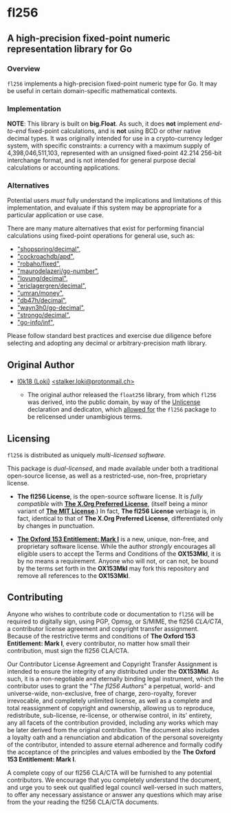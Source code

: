 # fl256

## A high-precision fixed-point numeric representation library for Go

### Overview

`fl256` implements a high-precision fixed-point numeric type for Go.
It may be useful in certain domain-specific mathematical contexts.

### Implementation

**NOTE**: This library is built on **big.Float**. As such, it does **not**
implement *end-to-end* fixed-point calculations, and is **not** using BCD
or other native decimal types. It was originally intended for use in a
crypto-currency ledger system, with specific constraints: a currency with
a maximum supply of 4,398,046,511,103, represented with an unsigned
fixed-point 42.214 256-bit interchange format, and is not intended for
general purpose decial calculations or accounting applications.

### Alternatives

Potential users *must* fully understand the implications and limitations of
this implementation, and evaluate if this system may be appropriate for a
particular application or use case.

There are many mature alternatives that exist for performing financial
calculations using fixed-point operations for general use, such as:
 - ["shopspring/decimal"](https://github.com/shopspring/decimal), 
 - ["cockroachdb/apd"](https://github.com/cockroachdb/apd), 
 - ["robaho/fixed"](https://github.com/robaho/fixed), 
 - ["maurodelazeri/go-number"](https://github.com/maurodelazeri/go-number), 
 - ["lovung/decimal"](https://github.com/lovung/decimal), 
 - ["ericlagergren/decimal"](https://github.com/ericlagergren/decimal), 
 - ["umran/money"](https://github.com/umran/money), 
 - ["db47h/decimal"](https://github.com/db47h/decimal), 
 - ["wayn3h0/go-decimal"](https://github.com/wayn3h0/go-decimal), 
 - ["strongo/decimal"](https://github.com/strongo/decimal), 
 - ["go-info/inf"](https://github.com/go-inf/inf), 

Please follow standard best practices and exercise due diligence before
selecting and adopting any decimal or arbitrary-precision math library.

## Original Author

* [l0k18 (Loki)](https://github.com/l0k18) [\<stalker.loki@protonmail.ch\>](mailto:stalker.loki@protonmail.ch)

  * The original author released the `float256` library, from which `fl256` was
    derived, into the public domain, by way of the [Unlicense](https://unlicense.org)
	declaration and dedicaton, which [allowed for](https://ar.to/2010/01/dissecting-the-unlicense)
	the `fl256` package to be relicensed under unambigious terms.

## Licensing

`fl256` is distributed as uniquely *multi-licensed software*.

This package is *dual-licensed*, and made available under both a traditional
open-source license, as well as a restricted-use, non-free, proprietary license.

 * **The fl256 License**, is the open-source software license. It is *fully compatible*
with [**The X.Org Preferred License**](https://gitlab.freedesktop.org/xorg/doc/xorg-docs/-/blob/master/general/License.xml),
(itself being a minor variant of [**The MIT License**](https://tldrlegal.com/license/mit-license).)
In fact, **The fl256 License** verbiage is, in fact, identical to that of 
**The X.Org Preferred License**, differentiated only by changes in punctuation.

 * [**The Oxford 153 Entitlement: Mark I**](https://prone.ws/ox153) is a new, unique,
non-free, and proprietary software license. While the author _strongly_ encourages all
eligible users to accept the Terms and Conditions of the **OX153MkI**, it is by no
means a requirement. Anyone who will not, or can not, be bound by the terms set forth
in the **OX153MkI** may fork this repository and remove all references to the **OX153MkI**.

## Contributing

Anyone who wishes to contribute code or documentation to `fl256` will be required to
digitally sign, using PGP, Opmsg, or S/MIME, the fl256 *CLA/CTA*, a contributor license
agreement and copyright transfer assignment. Because of the restrictive terms and
conditions of **The Oxford 153 Entitlement: Mark I**, every contributor, no matter
how small their contribution, must sign the fl256 CLA/CTA. 

Our Contributor License Agreement and Copyright Transfer Assignment is intended to
ensure the integrity of any distributed under the **OX153MkI**. As such, it is a
non-negotiable and eternally binding legal instrument, which the contributor uses to
grant the "*The fl256 Authors*" a perpetual, world- and universe-wide, non-exclusive,
free of charge, zero-royalty, forever irrevocable, and completely unlimited license,
as well as a complete and total reassignment of copyright and ownership, allowing us
to reproduce, redistribute, sub-license, re-license, or otherwise control, in its'
entirety, any all facets of the contribution provided, including any works which may
be later derived from the original contribution. The document also includes a loyalty
oath and a renunciation and abdication of the personal sovereignty of the contributor,
intended to assure eternal adherence and formally codify the acceptance of the principles
and values embodied by the **The Oxford 153 Entitlement: Mark I**.

A complete copy of our fl256 CLA/CTA will be furnished to any potential contributors.
We encourage that you completely understand the document, and urge you to seek out 
qualified legal council well-versed in such matters, to offer any necessary assistance
or answer any questions which may arise from the your reading the fl256 CLA/CTA documents.
